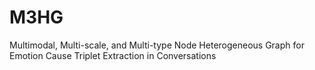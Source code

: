 # M3HG
Multimodal, Multi-scale, and Multi-type Node Heterogeneous Graph for Emotion Cause Triplet Extraction in Conversations
